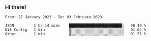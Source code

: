 ### Hi there!

<!--START_SECTION:waka-->

```text
From: 27 January 2023 - To: 03 February 2023

JSON         1 hr 14 mins    ████████████████████████░   96.19 %
Git Config   1 min           ▒░░░░░░░░░░░░░░░░░░░░░░░░   01.64 %
Other        1 min           ▒░░░░░░░░░░░░░░░░░░░░░░░░   01.51 %
```

<!--END_SECTION:waka-->
